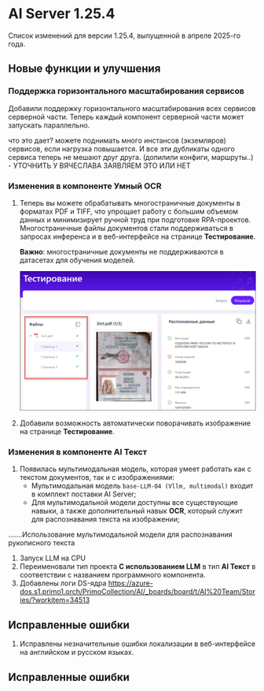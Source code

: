 # AI Server 1.25.4

Список изменений для версии 1.25.4, выпущенной в апреле 2025-го года.


## Новые функции и улучшения

### Поддержка горизонтального масштабирования сервисов

Добавили поддержку горизонтального масштабирования всех сервисов серверной части. Теперь каждый компонент серверной части может запускать параллельно.

что это дает? можете поднимать много инстансов (экземляров) сервисов, если нагрузка повышается. И все эти дубликаты одного сервиса теперь не мешают друг друга.
(допилили конфиги, маршруты..) - УТОЧНИТЬ У ВЯЧЕСЛАВА ЗАЯВЛЯЕМ ЭТО ИЛИ НЕТ


### Изменения в компоненте Умный OCR

1. Теперь вы можете обрабатывать многостраничные документы в форматах PDF и TIFF, что упрощает работу с большим объемом данных и минимизирует ручной труд при подготовке RPA-проектов. Многостраничные файлы документов стали поддерживаться в запросах инференса и в веб-интерфейсе на странице **Тестирование**. 
  
   **Важно**: многостраничные документы не поддерживаются в датасетах для обучения моделей.

     ![](<../../release-notes/resources/ai-server/1-25-4/testingresults-manypagespdf.png>)
     
1. Добавили возможность автоматически поворачивать изображение на странице **Тестирование**.


### Изменения в компоненте AI Текст

1. Появилась мультимодальная модель, которая умеет работать как с текстом документов, так и с изображениями:
   * Мультимодальная модель `base-LLM-04 (Vllm, multimodal)` входит в комплект поставки AI Server;
   * Для мультимодальной модели доступны все существующие навыки, а также дополнительный навык **OCR**, который служит для распознавания текста на изображении;

.......Использование мультимодальной модели для распознавания рукописного текста
1. Запуск LLM на CPU
1. Переименовали тип проекта **С использованием LLM** в тип **AI Текст** в соответствии с названием программного компонента.
1. Добавлены логи DS-ядра https://azure-dos.s1.primo1.orch/PrimoCollection/AI/_boards/board/t/AI%20Team/Stories/?workitem=34513


## Исправленные ошибки 

1. Исправлены незначительные ошибки локализации в веб-интерфейсе на английском и русском языках. 



## Исправленные ошибки
